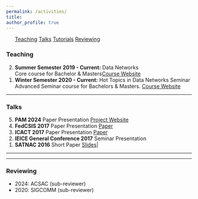 ```yaml
---
permalink: /activities/
title: 
author_profile: true
---
```


<ul class="small">
	<a href="#teaching">Teaching</a>
	<a href="#talks">Talks</a>
	<a href="#tutorials">Tutorials</a>
	<a href="#reviewing">Reviewing</a>
</ul>


<h3 id="teaching">Teaching</h3>
<ol reversed class="small">
	<li>
		<strong>Summer Semester 2019 - Current:</strong> Data Networks <br> Core course for Bachelor & Masters<a href="https://www.mpi-inf.mpg.de/departments/inet/teaching/data-networks-lecture-summer-2024">Course Website</a>
	</li>
	<li>
		<strong>Winter Semester 2020 - Current:</strong> Hot Topics in Data Networks Seminar <br>
		Advanced Seminar course for Bachelors & Masters. <a href="https://www.mpi-inf.mpg.de/departments/inet/teaching/seminar-2024-2025">Course Website</a>
	</li>
</ol>

<hr>

<h3 id="talks">Talks</h3>
<ol reversed class="small">
	<li>
		<strong>PAM 2024</strong> Paper Presentation
		<a href="https://inet-bbrv3eval.mpi-inf.mpg.de/">Project Website</a>
	</li>
	<li>
		<strong>FedCSIS 2017</strong> Paper Presentation
		<a href="https://ieeexplore.ieee.org/abstract/document/8104655">Paper</a>
	</li>
	<li>
		<strong>ICACT 2017</strong> Paper Presentation
		<a href="https://ieeexplore.ieee.org/iel7/7885467/7890033/07890092.pdf">Paper</a>
	</li>
	<li>
		<strong>IEICE General Conference 2017</strong> Seminar Presentation 
	</li>
	<li>
		<strong>SATNAC 2016</strong> Short Paper 
		<a href="https://docs.google.com/presentation/d/1DYwyQMMZyK577-ssq9onwrxt76Uf-zUh/edit?usp=sharing&ouid=100238777063589196677&rtpof=true&sd=true">Slides</a>|
	</li>
</ol>

<hr>


<hr>

<h3 id="reviewing">Reviewing</h3>
<ul reversed class="small">
	<li>2024: ACSAC (sub-reviewer)</li>
	<li>2020: SIGCOMM (sub-reviewer)</li>
</ul>
